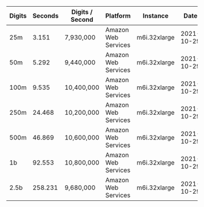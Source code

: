 | Digits | Seconds | Digits / Second | Platform | Instance | Date | Files |
| ------ | ------- | --------------- | -------- | -------- | ---- | ----- |
| 25m | 3.151 | 7,930,000 | Amazon Web Services | m6i.32xlarge | 2021-10-29 | [cfg](../Amazon%20Web%20Services/m6i.32xlarge/ArcSinh%28e%29%20%5BLog-Formula%5D/ArcSinh%28e%29%20-%2020211029-155500.cfg) [out](../Amazon%20Web%20Services/m6i.32xlarge/ArcSinh%28e%29%20%5BLog-Formula%5D/ArcSinh%28e%29%20-%2020211029-155500.out) [txt](../Amazon%20Web%20Services/m6i.32xlarge/ArcSinh%28e%29%20%5BLog-Formula%5D/ArcSinh%28e%29%20-%2020211029-155500.txt) |
| 50m | 5.292 | 9,440,000 | Amazon Web Services | m6i.32xlarge | 2021-10-29 | [cfg](../Amazon%20Web%20Services/m6i.32xlarge/ArcSinh%28e%29%20%5BLog-Formula%5D/ArcSinh%28e%29%20-%2020211029-164906.cfg) [out](../Amazon%20Web%20Services/m6i.32xlarge/ArcSinh%28e%29%20%5BLog-Formula%5D/ArcSinh%28e%29%20-%2020211029-164906.out) [txt](../Amazon%20Web%20Services/m6i.32xlarge/ArcSinh%28e%29%20%5BLog-Formula%5D/ArcSinh%28e%29%20-%2020211029-164906.txt) |
| 100m | 9.535 | 10,400,000 | Amazon Web Services | m6i.32xlarge | 2021-10-29 | [cfg](../Amazon%20Web%20Services/m6i.32xlarge/ArcSinh%28e%29%20%5BLog-Formula%5D/ArcSinh%28e%29%20-%2020211029-164918.cfg) [out](../Amazon%20Web%20Services/m6i.32xlarge/ArcSinh%28e%29%20%5BLog-Formula%5D/ArcSinh%28e%29%20-%2020211029-164918.out) [txt](../Amazon%20Web%20Services/m6i.32xlarge/ArcSinh%28e%29%20%5BLog-Formula%5D/ArcSinh%28e%29%20-%2020211029-164918.txt) |
| 250m | 24.468 | 10,200,000 | Amazon Web Services | m6i.32xlarge | 2021-10-29 | [cfg](../Amazon%20Web%20Services/m6i.32xlarge/ArcSinh%28e%29%20%5BLog-Formula%5D/ArcSinh%28e%29%20-%2020211029-165035.cfg) [out](../Amazon%20Web%20Services/m6i.32xlarge/ArcSinh%28e%29%20%5BLog-Formula%5D/ArcSinh%28e%29%20-%2020211029-165035.out) [txt](../Amazon%20Web%20Services/m6i.32xlarge/ArcSinh%28e%29%20%5BLog-Formula%5D/ArcSinh%28e%29%20-%2020211029-165035.txt) |
| 500m | 46.869 | 10,600,000 | Amazon Web Services | m6i.32xlarge | 2021-10-29 | [cfg](../Amazon%20Web%20Services/m6i.32xlarge/ArcSinh%28e%29%20%5BLog-Formula%5D/ArcSinh%28e%29%20-%2020211029-181304.cfg) [out](../Amazon%20Web%20Services/m6i.32xlarge/ArcSinh%28e%29%20%5BLog-Formula%5D/ArcSinh%28e%29%20-%2020211029-181304.out) [txt](../Amazon%20Web%20Services/m6i.32xlarge/ArcSinh%28e%29%20%5BLog-Formula%5D/ArcSinh%28e%29%20-%2020211029-181304.txt) |
| 1b | 92.553 | 10,800,000 | Amazon Web Services | m6i.32xlarge | 2021-10-29 | [cfg](../Amazon%20Web%20Services/m6i.32xlarge/ArcSinh%28e%29%20%5BLog-Formula%5D/ArcSinh%28e%29%20-%2020211029-181441.cfg) [out](../Amazon%20Web%20Services/m6i.32xlarge/ArcSinh%28e%29%20%5BLog-Formula%5D/ArcSinh%28e%29%20-%2020211029-181441.out) [txt](../Amazon%20Web%20Services/m6i.32xlarge/ArcSinh%28e%29%20%5BLog-Formula%5D/ArcSinh%28e%29%20-%2020211029-181441.txt) |
| 2.5b | 258.231 | 9,680,000 | Amazon Web Services | m6i.32xlarge | 2021-10-29 | [cfg](../Amazon%20Web%20Services/m6i.32xlarge/ArcSinh%28e%29%20%5BLog-Formula%5D/ArcSinh%28e%29%20-%2020211029-220857.cfg) [out](../Amazon%20Web%20Services/m6i.32xlarge/ArcSinh%28e%29%20%5BLog-Formula%5D/ArcSinh%28e%29%20-%2020211029-220857.out) [txt](../Amazon%20Web%20Services/m6i.32xlarge/ArcSinh%28e%29%20%5BLog-Formula%5D/ArcSinh%28e%29%20-%2020211029-220857.txt) |
